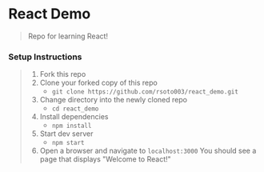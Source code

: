 # React Demo

> Repo for learning React!

### Setup Instructions

> 1. Fork this repo
> 1. Clone your forked copy of this repo
>    - `git clone https://github.com/rsoto003/react_demo.git`
> 1. Change directory into the newly cloned repo
>    - `cd react_demo`
> 1. Install dependencies 
>    - `npm install`
> 1. Start dev server
>    - `npm start`
> 1. Open a browser and navigate to `localhost:3000` You should see a page that displays "Welcome to React!"

